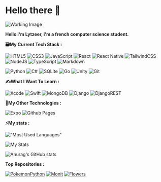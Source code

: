 # Hello there 👋

![Working Image](https://user-images.githubusercontent.com/74038190/212749447-bfb7e725-6987-49d9-ae85-2015e3e7cc41.gif)

**Hello i'm Lytzeer, i'm a french computer science student.**

**🗃️My Current Tech Stack :**

![HTML5](https://img.shields.io/badge/html5-%23E34F26.svg?style=for-the-badge&logo=html5&logoColor=white)
![CSS3](https://img.shields.io/badge/css3-%231572B6.svg?style=for-the-badge&logo=css3&logoColor=white)
![JavaScript](https://img.shields.io/badge/javascript-%23323330.svg?style=for-the-badge&logo=javascript&logoColor=%23F7DF1E)
![React](https://img.shields.io/badge/react-%2320232a.svg?style=for-the-badge&logo=react&logoColor=%2361DAFB)
![React Native](https://img.shields.io/badge/react_native-%2320232a.svg?style=for-the-badge&logo=react&logoColor=%2361DAFB)
![TailwindCSS](https://img.shields.io/badge/tailwindcss-%2338B2AC.svg?style=for-the-badge&logo=tailwind-css&logoColor=white)
![NodeJS](https://img.shields.io/badge/node.js-6DA55F?style=for-the-badge&logo=node.js&logoColor=white)
![TypeScript](https://img.shields.io/badge/typescript-%23007ACC.svg?style=for-the-badge&logo=typescript&logoColor=white)
![Markdown](https://img.shields.io/badge/markdown-%23000000.svg?style=for-the-badge&logo=markdown&logoColor=white)

![Python](https://img.shields.io/badge/python-3670A0?style=for-the-badge&logo=python&logoColor=ffdd54)
![C#](https://img.shields.io/badge/c%23-%23239120.svg?style=for-the-badge&logo=csharp&logoColor=white)
![SQLite](https://img.shields.io/badge/sqlite-%2307405e.svg?style=for-the-badge&logo=sqlite&logoColor=white)
![Go](https://img.shields.io/badge/go-%2300ADD8.svg?style=for-the-badge&logo=go&logoColor=white)
![Unity](https://img.shields.io/badge/unity-%23000000.svg?style=for-the-badge&logo=unity&logoColor=white)
![Git](https://img.shields.io/badge/git-%23F05033.svg?style=for-the-badge&logo=git&logoColor=white)

**✍What I Want To Learn :**

![Xcode](https://img.shields.io/badge/Xcode-007ACC?style=for-the-badge&logo=Xcode&logoColor=white)
![Swift](https://img.shields.io/badge/swift-F54A2A?style=for-the-badge&logo=swift&logoColor=white)
![MongoDB](https://img.shields.io/badge/MongoDB-%234ea94b.svg?style=for-the-badge&logo=mongodb&logoColor=white)
![Django](https://img.shields.io/badge/django-%23092E20.svg?style=for-the-badge&logo=django&logoColor=white)
![DjangoREST](https://img.shields.io/badge/DJANGO-REST-ff1709?style=for-the-badge&logo=django&logoColor=white&color=ff1709&labelColor=gray)

**📜My Other Technologies :**

![Expo](https://img.shields.io/badge/expo-1C1E24?style=for-the-badge&logo=expo&logoColor=#D04A37)
![Github Pages](https://img.shields.io/badge/github%20pages-121013?style=for-the-badge&logo=github&logoColor=white)

**⚡My stats :**

!["Most Used Languages"](https://github-readme-stats.vercel.app/api/top-langs/?username=Lytzeer&layout=compact&theme=vision-friendly-dark)

![My Stats](https://camo.githubusercontent.com/b95fbfa9a65643ecc13e90585f67a9dd7c1b34c2ac3c94cf448f0153062e41a1/68747470733a2f2f6769746875622d726561646d652d73747265616b2d73746174732e6865726f6b756170702e636f6d2f3f757365723d4c79747a656572267468656d653d6461726b26686964655f626f726465723d66616c7365)

![Anurag's GitHub stats](https://github-readme-stats.vercel.app/api?username=Lytzeer&show_icons=true&theme=tokyonight)

**Top Repositories :**

[![PokemonPython](https://github-readme-stats.vercel.app/api/pin/?username=Lytzeer&repo=PokemonPython&theme=dark)](https://github.com/Lytzeer/PokemonPython)
[![Monit](https://github-readme-stats.vercel.app/api/pin/?username=Lytzeer&repo=Monit&theme=dark)](https://github.com/Lytzeer/Monit)
[![Flowers](https://github-readme-stats.vercel.app/api/pin/?username=Lytzeer&repo=Flowers-Ecommerce&theme=dark)](https://github.com/Lytzeer/Flowers-Ecommerce)
